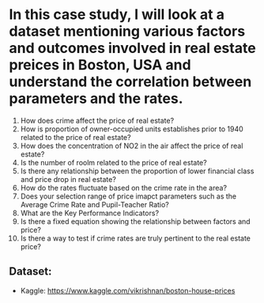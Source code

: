 # In this case study, I will look at a dataset mentioning various factors and outcomes involved in real estate preices in Boston, USA and understand the correlation between parameters and the rates.

1. How does crime affect the price of real estate?
2. How is proportion of owner-occupied units establishes prior to 1940 related to the price of real estate?
3. How does the concentration of NO2 in the air affect the price of real estate?
4. Is the number of roolm related to the price of real estate?
5. Is there any relationship between the proportion of lower financial class and price drop in real estate?
6. How do the rates fluctuate based on the crime rate in the area?
7. Does your selection range of price imapct parameters such as the Average Crime Rate and Pupil-Teacher Ratio?
8. What are the Key Performance Indicators?
9. Is there a fixed equation showing the relationship between factors and price?
10. Is there a way to test if crime rates are truly pertinent to the real estate price?

## Dataset: 
- Kaggle: https://www.kaggle.com/vikrishnan/boston-house-prices
